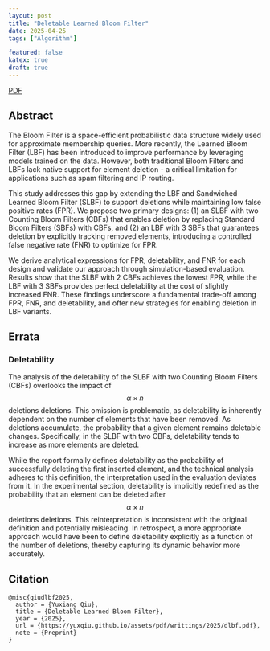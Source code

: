 ```yaml
---
layout: post
title: "Deletable Learned Bloom Filter"
date: 2025-04-25
tags: ["Algorithm"]

featured: false
katex: true
draft: true
---
```


<div class="links">
    <a href="/assets/pdf/writings/2025/dlbf.pdf" class="btn btn-sm z-depth-0" role="button" rel="external nofollow noopener" target="_blank">PDF</a>
</div>

## Abstract

The Bloom Filter is a space-efficient probabilistic data structure widely used for approximate membership queries. More recently, the Learned Bloom Filter (LBF) has been introduced to improve performance by leveraging models trained on the data. However, both traditional Bloom Filters and LBFs lack native support for element deletion - a critical limitation for applications such as spam filtering and IP routing.

This study addresses this gap by extending the LBF and Sandwiched Learned Bloom Filter (SLBF) to support deletions while maintaining low false positive rates (FPR). We propose two primary designs: (1) an SLBF with two Counting Bloom Filters (CBFs) that enables deletion by replacing Standard Bloom Filters (SBFs) with CBFs, and (2) an LBF with 3 SBFs that guarantees deletion by explicitly tracking removed elements, introducing a controlled false negative rate (FNR) to optimize for FPR.

We derive analytical expressions for FPR, deletability, and FNR for each design and validate our approach through simulation-based evaluation. Results show that the SLBF with 2 CBFs achieves the lowest FPR, while the LBF with 3 SBFs provides perfect deletability at the cost of slightly increased FNR. These findings underscore a fundamental trade-off among FPR, FNR, and deletability, and offer new strategies for enabling deletion in LBF variants.

## Errata

### Deletability

The analysis of the deletability of the SLBF with two Counting Bloom Filters (CBFs) overlooks the impact of $$\alpha \times n$$ deletions deletions. This omission is problematic, as deletability is inherently dependent on the number of elements that have been removed. As deletions accumulate, the probability that a given element remains deletable changes. Specifically, in the SLBF with two CBFs, deletability tends to increase as more elements are deleted.

While the report formally defines deletability as the probability of successfully deleting the first inserted element, and the technical analysis adheres to this definition, the interpretation used in the evaluation deviates from it. In the experimental section, deletability is implicitly redefined as the probability that an element can be deleted after $$\alpha \times n$$ deletions deletions. This reinterpretation is inconsistent with the original definition and potentially misleading. In retrospect, a more appropriate approach would have been to define deletability explicitly as a function of the number of deletions, thereby capturing its dynamic behavior more accurately.

## Citation

```
@misc{qiudlbf2025,
  author = {Yuxiang Qiu},
  title = {Deletable Learned Bloom Filter},
  year = {2025},
  url = {https://yuxqiu.github.io/assets/pdf/writtings/2025/dlbf.pdf},
  note = {Preprint}
}
```